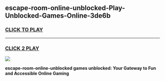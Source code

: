 
## escape-room-online-unblocked-Play-Unblocked-Games-Online-3de6b
<h3>
<a href="https://premium76.site?title=escape-room-online-unblocked&ref=25A">CLICK TO PLAY</a></h3>
<hr>

<h3>
<a href="https://premium76.site?title=escape-room-online-unblocked&ref=25A">CLICK 2 PLAY</a>
  
</h3>

<a href="https://premium76.site?title=escape-room-online-unblocked&ref=25A"><img src="https://clearcache.store/games.png"></a>


**escape-room-online-unblocked games unblocked: Your Gateway to Fun and Accessible Online Gaming**
